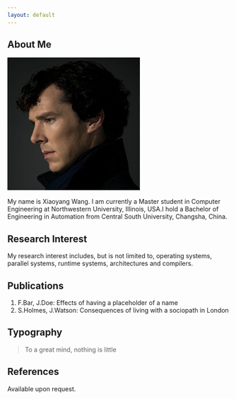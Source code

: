 ```yaml
---
layout: default
---
```


## About Me

<img class="profile-picture" src="sherlock.jpg">

My name is Xiaoyang Wang. I am currently a Master student in Computer Engineering at Northwestern University, Illinois, USA.I hold a Bachelor of Engineering in Automation from Central South University, Changsha, China.


## Research Interest

My research interest includes, but is not limited to, operating systems, parallel systems, runtime systems, architectures and compilers.

## Publications

1. F.Bar, J.Doe: Effects of having a placeholder of a name
2. S.Holmes, J.Watson: Consequences of living with a sociopath in London

## Typography

<!-- This is a [link](http://google.com). Something *italics* and something **bold**. -->

<!-- Here is a table -->

<!-- Year | Award | Category
-----|-------|--------
2014 | Emmy  | Won Outstanding Lead Actor in a miniseries or a movie
2015 | BAFTA | Nominated for Best Leading Actor for Sherlock
2014 | Satellite | Won Best Actor miniseries or television film

Here is a horizontal rule

---

Here is a blockquote -->

> To a great mind, nothing is little

## References

Available upon request.
<!-- * Foo Bar: Head of Department, Placeholder Names, Lorem
* John Doe: Associate Professor, Department of Computer Science, Ipsum -->
